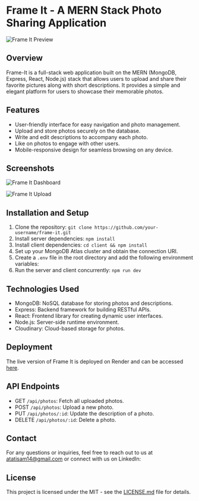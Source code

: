 # Frame It - A MERN Stack Photo Sharing Application

![Frame It Preview](./images/frame-it-preview.jpeg)

## Overview

Frame-It is a full-stack web application built on the MERN (MongoDB, Express, React, Node.js) stack that allows users to upload and share their favorite pictures along with short descriptions. It provides a simple and elegant platform for users to showcase their memorable photos.

## Features

- User-friendly interface for easy navigation and photo management.
- Upload and store photos securely on the database.
- Write and edit descriptions to accompany each photo.
- Like on photos to engage with other users.
- Mobile-responsive design for seamless browsing on any device.

## Screenshots

![Frame It Dashboard](./screenshots/frame-it-dashboard.png)

![Frame It Upload](./screenshots/frame-it-upload.png)

## Installation and Setup

1. Clone the repository: `git clone https://github.com/your-username/frame-it.git`
2. Install server dependencies: `npm install`
3. Install client dependencies: `cd client && npm install`
4. Set up your MongoDB Atlas cluster and obtain the connection URI.
5. Create a `.env` file in the root directory and add the following environment variables:
6. Run the server and client concurrently: `npm run dev`

## Technologies Used

- MongoDB: NoSQL database for storing photos and descriptions.
- Express: Backend framework for building RESTful APIs.
- React: Frontend library for creating dynamic user interfaces.
- Node.js: Server-side runtime environment.
- Cloudinary: Cloud-based storage for photos.

## Deployment

The live version of Frame It is deployed on Render and can be accessed [here](https://frame-it-djm7.onrender.com/).

## API Endpoints

- GET `/api/photos`: Fetch all uploaded photos.
- POST `/api/photos`: Upload a new photo.
- PUT `/api/photos/:id`: Update the description of a photo.
- DELETE `/api/photos/:id`: Delete a photo.


## Contact

For any questions or inquiries, feel free to reach out to us at atatisam14@gmail.com or connect with us on LinkedIn:
## License

This project is licensed under the MIT  - see the [LICENSE.md](./LICENSE.md) file for details.
